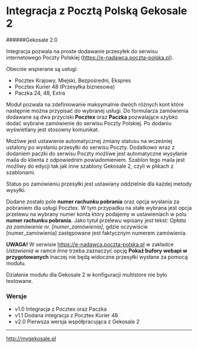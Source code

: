 Integracja z Pocztą Polską Gekosale 2
===
######Gekosale 2.0

Integracja pozwala na proste dodawanie przesyłek do serwisu internetowego Poczty Polskiej (https://e-nadawca.poczta-polska.pl).

Obecnie wspierane są usługi:
- Pocztex Krajowy, Miejski, Bezpośredni, Ekspres
- Pocztex Kurier 48 (Przesyłka biznesowa)
- Paczka 24, 48, Extra

Moduł pozwala na zdefiniowanie maksymalnie dwóch różnych kont które następnie można przypisać do wybranej usługi. Do formularza zamówienia dodawane są dwa przyciski **Pocztex** oraz **Paczka** pozwalające szybko dodać wybrane zamówienie do serwisu Poczty Polskiej. Po dodaniu wyświetlany jest stosowny komunikat.

Możliwe jest ustawienie automatycznej zmiany statusu na wcześniej ustalony po wysłaniu przesyłki do serwisu Poczty. Dodatkowo wraz z dodaniem paczki do serwisu Poczty możliwe jest automatyczne wysyłanie maila do klienta z odpowiednim powiadomieniem. Szablon tego maila jest możliwy do edycji tak jak inne szablony Gekosale 2, czyli w plikach z szablonami.

Status po zamówieniu przesyłki jest ustawiany oddzielnie dla każdej metody wysyłki.

Dodane zostało pole **numer rachunku pobrania** oraz opcja wysłania za pobraniem dla usługi Pocztex. W tym przypadku na stałe wybrana jest opcja przelewu na wybrany numer konta który podajemy w ustawieniach w polu **numer rachunku pobrania**. Jako tytuł przelewu wpisany jest tekst: *Opłata za zamówienie nr. [numer_zamówienia]*, gdzie oczywiście [numer_zamówienia] zastępowane jest faktycznym numerem zamówienia.

**UWAGA!** W serwisie https://e-nadawca.poczta-polska.pl w zakładce *Ustawienia* w ramce *Inne* trzeba zaznaczyć opcję **Pokaż bufory webapi w przygotowanych** inaczej nie będą widoczne przesyłki wysłane za pomocą modułu.

Działanie modułu dla Gekosale 2 w konfiguracji multistore nie było testowane.

### Wersje
- v1.0 Integracja z Pocztex oraz Paczka
- v1.1 Dodana integracja z Pocztex Kurier 48
- v2.0 Pierwsza wersja współpracująca z Gekosale 2

---

http://mygekosale.pl
